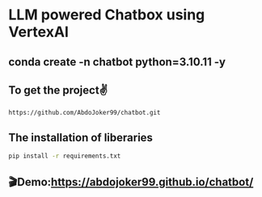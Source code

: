 # LLM powered Chatbox using VertexAI

## conda create -n chatbot python=3.10.11 -y

## To get the project✌️
```clone
https://github.com/AbdoJoker99/chatbot.git
```
## The installation of liberaries
```bash
pip install -r requirements.txt
```
## 🎬Demo:https://abdojoker99.github.io/chatbot/
